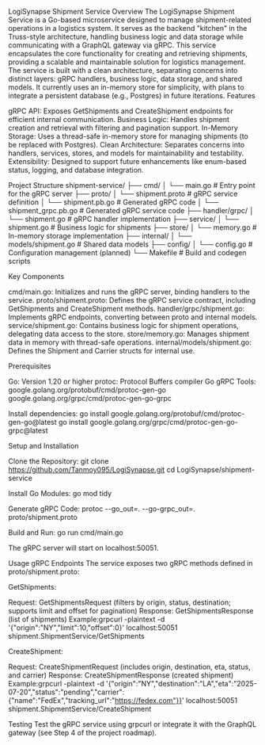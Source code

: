 LogiSynapse Shipment Service
Overview
The LogiSynapse Shipment Service is a Go-based microservice designed to manage shipment-related operations in a logistics system. It serves as the backend "kitchen" in the Truss-style architecture, handling business logic and data storage while communicating with a GraphQL gateway via gRPC. This service encapsulates the core functionality for creating and retrieving shipments, providing a scalable and maintainable solution for logistics management.
The service is built with a clean architecture, separating concerns into distinct layers: gRPC handlers, business logic, data storage, and shared models. It currently uses an in-memory store for simplicity, with plans to integrate a persistent database (e.g., Postgres) in future iterations.
Features

gRPC API: Exposes GetShipments and CreateShipment endpoints for efficient internal communication.
Business Logic: Handles shipment creation and retrieval with filtering and pagination support.
In-Memory Storage: Uses a thread-safe in-memory store for managing shipments (to be replaced with Postgres).
Clean Architecture: Separates concerns into handlers, services, stores, and models for maintainability and testability.
Extensibility: Designed to support future enhancements like enum-based status, logging, and database integration.

Project Structure
shipment-service/
├── cmd/
│ └── main.go # Entry point for the gRPC server
├── proto/
│ └── shipment.proto # gRPC service definition
│ └── shipment.pb.go # Generated gRPC code
│ └── shipment_grpc.pb.go # Generated gRPC service code
├── handler/grpc/
│ └── shipment.go # gRPC handler implementation
├── service/
│ └── shipment.go # Business logic for shipments
├── store/
│ └── memory.go # In-memory storage implementation
├── internal/
│ └── models/shipment.go # Shared data models
├── config/
│ └── config.go # Configuration management (planned)
└── Makefile # Build and codegen scripts

Key Components

cmd/main.go: Initializes and runs the gRPC server, binding handlers to the service.
proto/shipment.proto: Defines the gRPC service contract, including GetShipments and CreateShipment methods.
handler/grpc/shipment.go: Implements gRPC endpoints, converting between proto and internal models.
service/shipment.go: Contains business logic for shipment operations, delegating data access to the store.
store/memory.go: Manages shipment data in memory with thread-safe operations.
internal/models/shipment.go: Defines the Shipment and Carrier structs for internal use.

Prerequisites

Go: Version 1.20 or higher
protoc: Protocol Buffers compiler
Go gRPC Tools:
google.golang.org/protobuf/cmd/protoc-gen-go
google.golang.org/grpc/cmd/protoc-gen-go-grpc

Install dependencies:
go install google.golang.org/protobuf/cmd/protoc-gen-go@latest
go install google.golang.org/grpc/cmd/protoc-gen-go-grpc@latest

Setup and Installation

Clone the Repository:
git clone https://github.com/Tanmoy095/LogiSynapse.git
cd LogiSynapse/shipment-service

Install Go Modules:
go mod tidy

Generate gRPC Code:
protoc --go_out=. --go-grpc_out=. proto/shipment.proto

Build and Run:
go run cmd/main.go

The gRPC server will start on localhost:50051.

Usage
gRPC Endpoints
The service exposes two gRPC methods defined in proto/shipment.proto:

GetShipments:

Request: GetShipmentsRequest (filters by origin, status, destination; supports limit and offset for pagination)
Response: GetShipmentsResponse (list of shipments)
Example:grpcurl -plaintext -d '{"origin":"NY","limit":10,"offset":0}' localhost:50051 shipment.ShipmentService/GetShipments

CreateShipment:

Request: CreateShipmentRequest (includes origin, destination, eta, status, and carrier)
Response: CreateShipmentResponse (created shipment)
Example:grpcurl -plaintext -d '{"origin":"NY","destination":"LA","eta":"2025-07-20","status":"pending","carrier":{"name":"FedEx","tracking_url":"https://fedex.com"}}' localhost:50051 shipment.ShipmentService/CreateShipment

Testing
Test the gRPC service using grpcurl or integrate it with the GraphQL gateway (see Step 4 of the project roadmap).
